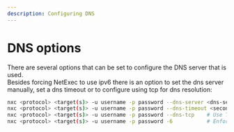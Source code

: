 ```yaml
---
description: Configuring DNS
---
```


# DNS options

There are several options that can be set to configure the DNS server that is used.\
Besides forcing NetExec to use ipv6 there is an option to set the dns server manually, set a dns timeout or to configure using tcp for dns resolution:

```bash
nxc <protocol> <target(s)> -u username -p password --dns-server <dns-server ip>
nxc <protocol> <target(s)> -u username -p password --dns-timeout <seconds>
nxc <protocol> <target(s)> -u username -p password --dns-tcp    # Use TCP for DNS
nxc <protocol> <target(s)> -u username -p password -6           # Enforce ipv6

```
